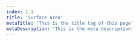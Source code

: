 ```yaml
---
index: 1.1
title: 'Surface Area'
metaTitle: 'This is the title tag of this page'
metaDescription: 'This is the meta description'
---
```

